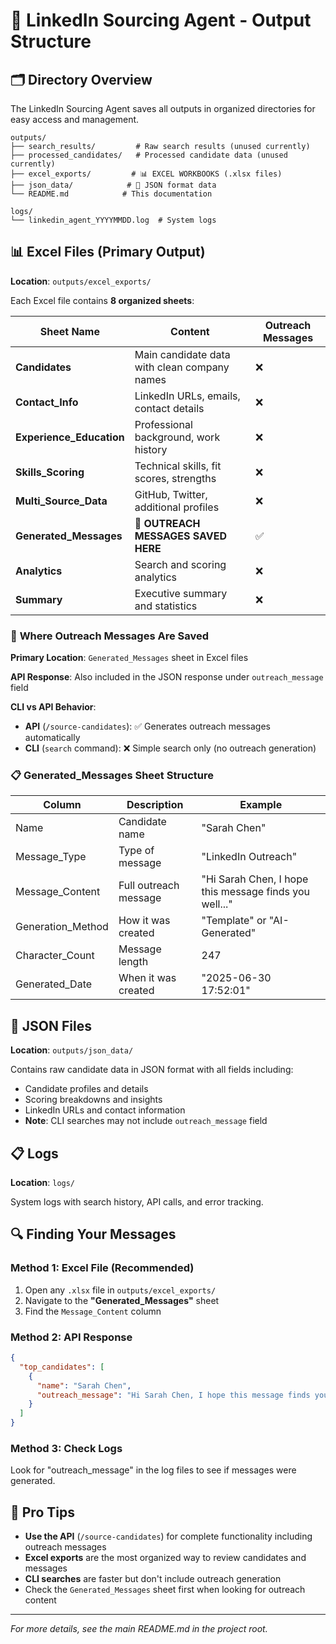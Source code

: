 # 📁 LinkedIn Sourcing Agent - Output Structure

## 🗂️ Directory Overview

The LinkedIn Sourcing Agent saves all outputs in organized directories for easy access and management.

```
outputs/
├── search_results/         # Raw search results (unused currently)
├── processed_candidates/   # Processed candidate data (unused currently)  
├── excel_exports/         # 📊 EXCEL WORKBOOKS (.xlsx files)
├── json_data/            # 📝 JSON format data
└── README.md            # This documentation

logs/
└── linkedin_agent_YYYYMMDD.log  # System logs
```

## 📊 **Excel Files** (Primary Output)

**Location**: `outputs/excel_exports/`

Each Excel file contains **8 organized sheets**:

| Sheet Name | Content | Outreach Messages |
|------------|---------|-------------------|
| **Candidates** | Main candidate data with clean company names | ❌ |
| **Contact_Info** | LinkedIn URLs, emails, contact details | ❌ |
| **Experience_Education** | Professional background, work history | ❌ |
| **Skills_Scoring** | Technical skills, fit scores, strengths | ❌ |
| **Multi_Source_Data** | GitHub, Twitter, additional profiles | ❌ |
| **Generated_Messages** | 🎯 **OUTREACH MESSAGES SAVED HERE** | ✅ |
| **Analytics** | Search and scoring analytics | ❌ |
| **Summary** | Executive summary and statistics | ❌ |

### 🎯 **Where Outreach Messages Are Saved**

**Primary Location**: `Generated_Messages` sheet in Excel files

**API Response**: Also included in the JSON response under `outreach_message` field

**CLI vs API Behavior**:
- **API** (`/source-candidates`): ✅ Generates outreach messages automatically
- **CLI** (`search` command): ❌ Simple search only (no outreach generation)

### 📋 **Generated_Messages Sheet Structure**

| Column | Description | Example |
|--------|-------------|---------|
| Name | Candidate name | "Sarah Chen" |
| Message_Type | Type of message | "LinkedIn Outreach" |
| Message_Content | Full outreach message | "Hi Sarah Chen, I hope this message finds you well..." |
| Generation_Method | How it was created | "Template" or "AI-Generated" |
| Character_Count | Message length | 247 |
| Generated_Date | When it was created | "2025-06-30 17:52:01" |

## 📝 **JSON Files**

**Location**: `outputs/json_data/`

Contains raw candidate data in JSON format with all fields including:
- Candidate profiles and details
- Scoring breakdowns and insights
- LinkedIn URLs and contact information
- **Note**: CLI searches may not include `outreach_message` field

## 📋 **Logs**

**Location**: `logs/`

System logs with search history, API calls, and error tracking.

## 🔍 **Finding Your Messages**

### **Method 1: Excel File (Recommended)**
1. Open any `.xlsx` file in `outputs/excel_exports/`
2. Navigate to the **"Generated_Messages"** sheet
3. Find the `Message_Content` column

### **Method 2: API Response**
```json
{
  "top_candidates": [
    {
      "name": "Sarah Chen",
      "outreach_message": "Hi Sarah Chen, I hope this message finds you well..."
    }
  ]
}
```

### **Method 3: Check Logs**
Look for "outreach_message" in the log files to see if messages were generated.

## 🚀 **Pro Tips**

- **Use the API** (`/source-candidates`) for complete functionality including outreach messages
- **Excel exports** are the most organized way to review candidates and messages
- **CLI searches** are faster but don't include outreach generation
- Check the `Generated_Messages` sheet first when looking for outreach content

---

*For more details, see the main README.md in the project root.*
